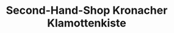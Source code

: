 ---
title: "Second-Hand-Shop Kronacher Klamottenkiste"
url: /kronach/second-hand-shop-kronacher-klamottenkiste/
shop: Kleidung
---